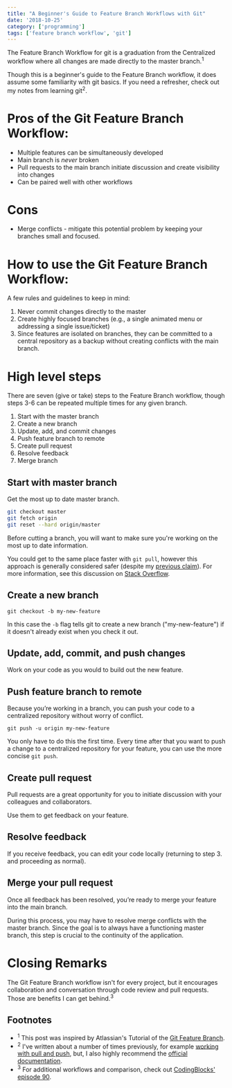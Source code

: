 ```yaml
---
title: "A Beginner's Guide to Feature Branch Workflows with Git"
date: '2018-10-25'
category: ['programming']
tags: ['feature branch workflow', 'git']
---
```


The Feature Branch Workflow for git is a graduation from the Centralized workflow where all changes are made directly to the master branch.<sup>1</sup>

Though this is a beginner's guide to the Feature Branch workflow, it does assume some familiarity with git basics. If you need a refresher, check out my notes from learning git<sup>2</sup>.

# Pros of the Git Feature Branch Workflow:

- Multiple features can be simultaneously developed
- Main branch is _never_ broken
- Pull requests to the main branch initiate discussion and create visibility into changes
- Can be paired well with other workflows

# Cons

- Merge conflicts - mitigate this potential problem by keeping your branches small and focused.

# How to use the Git Feature Branch Workflow:

A few rules and guidelines to keep in mind:

1. Never commit changes directly to the master
2. Create highly focused branches (e.g., a single animated menu or addressing a single issue/ticket)
3. Since features are isolated on branches, they can be committed to a central repository as a backup without creating conflicts with the main branch.

# High level steps

There are seven (give or take) steps to the Feature Branch workflow, though steps 3-6 can be repeated multiple times for any given branch.

1. Start with the master branch
2. Create a new branch
3. Update, add, and commit changes
4. Push feature branch to remote
5. Create pull request
6. Resolve feedback
7. Merge branch

## Start with master branch

Get the most up to date master branch.

```bash
git checkout master
git fetch origin
git reset --hard origin/master
```

Before cutting a branch, you will want to make sure you're working on the most up to date information.

You could get to the same place faster with `git pull`, however this approach is generally considered safer (despite my [previous claim](/2018/08/30/git-clone-pull-and-push/)). For more information, see this discussion on [Stack Overflow](https://stackoverflow.com/questions/292357/what-is-the-difference-between-git-pull-and-git-fetch).

## Create a new branch

`git checkout -b my-new-feature`

In this case the `-b` flag tells git to create a new branch ("my-new-feature") if it doesn't already exist when you check it out.

## Update, add, commit, and push changes

Work on your code as you would to build out the new feature.

## Push feature branch to remote

Because you’re working in a branch, you can push your code to a centralized repository without worry of conflict.

`git push -u origin my-new-feature`

You only have to do this the first time. Every time after that you want to push a change to a centralized repository for your feature, you can use the more concise `git push`.

## Create pull request

Pull requests are a great opportunity for you to initiate discussion with your colleagues and collaborators.

Use them to get feedback on your feature.

## Resolve feedback

If you receive feedback, you can edit your code locally (returning to step 3. and proceeding as normal).

## Merge your pull request

Once all feedback has been resolved, you’re ready to merge your feature into the main branch.

During this process, you may have to resolve merge conflicts with the master branch. Since the goal is to always have a functioning master branch, this step is crucial to the continuity of the application.

# Closing Remarks

The Git Feature Branch workflow isn't for every project, but it encourages collaboration and conversation through code review and pull requests. Those are benefits I can get behind.<sup>3</sup>

## Footnotes

- <sup>1</sup> This post was inspired by Atlassian's Tutorial of the [Git Feature Branch](https://www.atlassian.com/git/tutorials/comparing-workflows/feature-branch-workflow).
- <sup>2</sup> I've written about a number of times previously, for example [working with pull and push](/2018/08/30/git-clone-pull-and-push/), but, I also highly recommend the [official documentation](https://git-scm.com/).
- <sup>3</sup> For additional workflows and comparison, check out [CodingBlocks' episode 90](https://www.codingblocks.net/podcast/comparing-git-workflows/).

